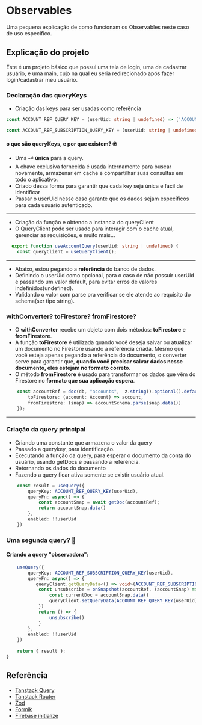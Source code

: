 
# Observables

Uma pequena explicação de como funcionam os Observables neste caso de uso especifico.

## Explicação do projeto

Este é um projeto básico que possui uma tela de login, uma de cadastrar usuário, e uma main, cujo na qual eu seria redirecionado após fazer login/cadastrar meu usuário. 

### Declaração das queryKeys

 - Criação das keys para ser usadas como referência

```typescript
const ACCOUNT_REF_QUERY_KEY = (userUid: string | undefined) => ['ACCOUNT_REF_KEY', userUid]

const ACCOUNT_REF_SUBSCRIPTION_QUERY_KEY = (userUid: string | undefined) => ['ACCOUNT_SUBSCRIPTION_KEY', userUid]

```
#### o que são queryKeys, e por que existem? 🤓
- Uma 🗝️ **única** para a query.
- A chave exclusiva fornecida é usada internamente para buscar novamente, armazenar em cache e compartilhar suas consultas em todo o aplicativo.
 - Criado dessa forma para garantir que cada key seja única e fácil de identificar 
 - Passar o userUid nesse caso garante que os dados sejam específicos para cada usuário autenticado.
--- 
  - Criação da função e obtendo a instancia do queryClient
  - O QueryClient pode ser usado para interagir com o cache atual, gerenciar as requisições, e muito mais...

```typescript
  export function useAccountQuery(userUid: string | undefined) {
    const queryClient = useQueryClient();
```
---
 - Abaixo, estou pegando a **referência** do banco de dados.
 - Definindo o userUid como opcional, para o caso de não possuir userUid e passando um valor default, para evitar erros de valores indefinidos(undefined).
 - Validando o valor com parse pra verificar se ele atende ao requisito do schema(ser tipo string).

 ### withConverter? toFirestore? fromFirestore?
 - O **withConverter** recebe um objeto com dois métodos: **toFirestore** e **fromFirestore**.
 - A função **toFirestore** é utilizada quando você deseja salvar ou atualizar um documento no Firestore usando a referência criada. Mesmo que você esteja apenas pegando a referência do documento, o converter serve para garantir que, **quando você precisar salvar dados nesse documento, eles estejam no formato correto**.
 - O método **fromFirestore** é usado para transformar os dados que vêm do Firestore no **formato que sua aplicação espera**.

```typescript
    const accountRef = doc(db, "accounts",  z.string().optional().default('undefined').parse(userUid)).withConverter({
        toFirestore: (account: Account) => account,
        fromFirestore: (snap) => accountSchema.parse(snap.data())
    });
```
---
 ### Criação da query principal
 - Criando uma constante que armazena o valor da query
 - Passado a querykey, para identificação.
 - Executando a função da query, para esperar o documento da conta do usuário, usando getDocs e passando a referência.
 - Retornando os dados do documento
 - Fazendo a query ficar ativa somente se existir usuário atual.
```typescript
    const result = useQuery({
        queryKey: ACCOUNT_REF_QUERY_KEY(userUid),
        queryFn: async() => {
            const accountSnap = await getDoc(accountRef);
            return accountSnap.data()
        },
        enabled: !!userUid
    })
```
### Uma segunda query? 🤔
#### Criando a query "observadora":
```typescript
    useQuery({
        queryKey: ACCOUNT_REF_SUBSCRIPTION_QUERY_KEY(userUid),
        queryFn: async() => {
           queryClient.getQueryData<() => void>(ACCOUNT_REF_SUBSCRIPTION_QUERY_KEY(userUid))?.()
            const unsubscribe = onSnapshot(accountRef, (accountSnap) => {
                const currentDoc = accountSnap.data()
                queryClient.setQueryData(ACCOUNT_REF_QUERY_KEY(userUid), currentDoc)
            })
            return () => {
                unsubscribe()
            }
        },
        enabled: !!userUid
    })
   
    return { result };
}
```

## Referência

 - [Tanstack Query](https://tanstack.com/query/latest)
 - [Tanstack Router](https://tanstack.com/router/latest)
 - [Zod](https://zod.dev/)
 - [Formik](https://formik.org/docs/overview)
 - [Firebase initialize](https://firebase.google.com/docs/firestore/quickstart?hl=pt-br#initialize)



